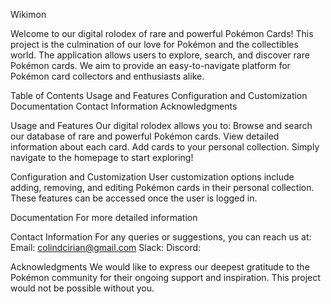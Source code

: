 Wikimon

Welcome to our digital rolodex of rare and powerful Pokémon Cards! This project is the culmination of our love for Pokémon and the collectibles world. The application allows users to explore, search, and discover rare Pokémon cards. We aim to provide an easy-to-navigate platform for Pokémon card collectors and enthusiasts alike.

Table of Contents
Usage and Features
Configuration and Customization
Documentation
Contact Information
Acknowledgments

Usage and Features
Our digital rolodex allows you to:
Browse and search our database of rare and powerful Pokémon cards.
View detailed information about each card.
Add cards to your personal collection.
Simply navigate to the homepage to start exploring!

Configuration and Customization
User customization options include adding, removing, and editing Pokémon cards in their personal collection. These features can be accessed once the user is logged in.

Documentation
For more detailed information

Contact Information
For any queries or suggestions, you can reach us at:
Email: colindcirian@gmail.com
Slack: 
Discord: 

Acknowledgments
We would like to express our deepest gratitude to the Pokémon community for their ongoing support and inspiration. This project would not be possible without you.

